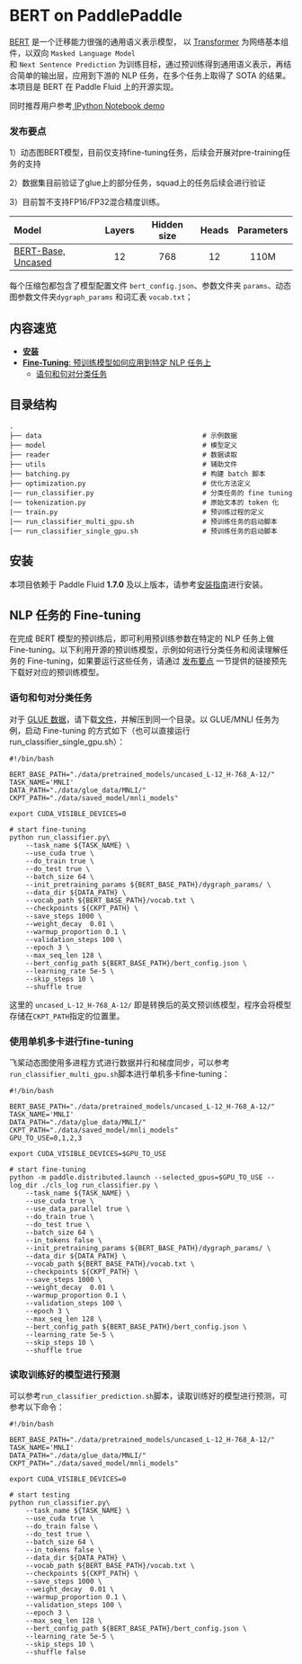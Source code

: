 # BERT on PaddlePaddle

[BERT](https://arxiv.org/abs/1810.04805) 是一个迁移能力很强的通用语义表示模型， 以 [Transformer](https://arxiv.org/abs/1706.03762) 为网络基本组件，以双向 `Masked Language Model`  
和 `Next Sentence Prediction` 为训练目标，通过预训练得到通用语义表示，再结合简单的输出层，应用到下游的 NLP 任务，在多个任务上取得了 SOTA 的结果。本项目是 BERT 在 Paddle Fluid 上的开源实现。

同时推荐用户参考[ IPython Notebook demo](https://aistudio.baidu.com/aistudio/projectDetail/122282)

### 发布要点


1）动态图BERT模型，目前仅支持fine-tuning任务，后续会开展对pre-training任务的支持

2）数据集目前验证了glue上的部分任务，squad上的任务后续会进行验证

3）目前暂不支持FP16/FP32混合精度训练。

| Model | Layers | Hidden size | Heads |Parameters |
| :------| :------: | :------: |:------: |:------: |
| [BERT-Base, Uncased](https://baidu-nlp.bj.bcebos.com/DYGRAPH_models/BERT/data.tar.gz) | 12 | 768 |12 |110M |

每个压缩包都包含了模型配置文件 `bert_config.json`、参数文件夹 `params`、动态图参数文件夹`dygraph_params` 和词汇表 `vocab.txt`；

## 内容速览
- [**安装**](#安装)
- [**Fine-Tuning**: 预训练模型如何应用到特定 NLP 任务上](#nlp-任务的-fine-tuning)
  - [语句和句对分类任务](#语句和句对分类任务)

## 目录结构
```text
.
├── data                                        # 示例数据
├── model                                       # 模型定义
├── reader                                      # 数据读取
├── utils                                       # 辅助文件
├── batching.py                                 # 构建 batch 脚本
├── optimization.py                             # 优化方法定义
|── run_classifier.py                           # 分类任务的 fine tuning
|── tokenization.py                             # 原始文本的 token 化
|── train.py                                    # 预训练过程的定义
|── run_classifier_multi_gpu.sh                 # 预训练任务的启动脚本
|── run_classifier_single_gpu.sh                # 预训练任务的启动脚本
```

## 安装
本项目依赖于 Paddle Fluid **1.7.0** 及以上版本，请参考[安装指南](http://www.paddlepaddle.org/#quick-start)进行安装。

## NLP 任务的 Fine-tuning

在完成 BERT 模型的预训练后，即可利用预训练参数在特定的 NLP 任务上做 Fine-tuning。以下利用开源的预训练模型，示例如何进行分类任务和阅读理解任务的 Fine-tuning，如果要运行这些任务，请通过 [发布要点](#发布要点) 一节提供的链接预先下载好对应的预训练模型。

### 语句和句对分类任务

对于 [GLUE 数据](https://gluebenchmark.com/tasks)，请下载[文件](https://baidu-nlp.bj.bcebos.com/DYGRAPH_models/BERT/data.tar.gz)，并解压到同一个目录。以 GLUE/MNLI 任务为例，启动 Fine-tuning 的方式如下（也可以直接运行run_classifier_single_gpu.sh）：

```shell
#!/bin/bash

BERT_BASE_PATH="./data/pretrained_models/uncased_L-12_H-768_A-12/"
TASK_NAME='MNLI'
DATA_PATH="./data/glue_data/MNLI/"
CKPT_PATH="./data/saved_model/mnli_models"

export CUDA_VISIBLE_DEVICES=0

# start fine-tuning
python run_classifier.py\
    --task_name ${TASK_NAME} \
    --use_cuda true \
    --do_train true \
    --do_test true \
    --batch_size 64 \
    --init_pretraining_params ${BERT_BASE_PATH}/dygraph_params/ \
    --data_dir ${DATA_PATH} \
    --vocab_path ${BERT_BASE_PATH}/vocab.txt \
    --checkpoints ${CKPT_PATH} \
    --save_steps 1000 \
    --weight_decay  0.01 \
    --warmup_proportion 0.1 \
    --validation_steps 100 \
    --epoch 3 \
    --max_seq_len 128 \
    --bert_config_path ${BERT_BASE_PATH}/bert_config.json \
    --learning_rate 5e-5 \
    --skip_steps 10 \
    --shuffle true

```

这里的 `uncased_L-12_H-768_A-12/` 即是转换后的英文预训练模型，程序会将模型存储在`CKPT_PATH`指定的位置里。

### 使用单机多卡进行fine-tuning

飞桨动态图使用多进程方式进行数据并行和梯度同步，可以参考`run_classifier_multi_gpu.sh`脚本进行单机多卡fine-tuning：

```shell
#!/bin/bash

BERT_BASE_PATH="./data/pretrained_models/uncased_L-12_H-768_A-12/"
TASK_NAME='MNLI'
DATA_PATH="./data/glue_data/MNLI/"
CKPT_PATH="./data/saved_model/mnli_models"
GPU_TO_USE=0,1,2,3

export CUDA_VISIBLE_DEVICES=$GPU_TO_USE

# start fine-tuning
python -m paddle.distributed.launch --selected_gpus=$GPU_TO_USE --log_dir ./cls_log run_classifier.py \
    --task_name ${TASK_NAME} \
    --use_cuda true \
    --use_data_parallel true \
    --do_train true \
    --do_test true \
    --batch_size 64 \
    --in_tokens false \
    --init_pretraining_params ${BERT_BASE_PATH}/dygraph_params/ \
    --data_dir ${DATA_PATH} \
    --vocab_path ${BERT_BASE_PATH}/vocab.txt \
    --checkpoints ${CKPT_PATH} \
    --save_steps 1000 \
    --weight_decay  0.01 \
    --warmup_proportion 0.1 \
    --validation_steps 100 \
    --epoch 3 \
    --max_seq_len 128 \
    --bert_config_path ${BERT_BASE_PATH}/bert_config.json \
    --learning_rate 5e-5 \
    --skip_steps 10 \
    --shuffle true
```

### 读取训练好的模型进行预测

可以参考`run_classifier_prediction.sh`脚本，读取训练好的模型进行预测，可参考以下命令：

```shell
#!/bin/bash

BERT_BASE_PATH="./data/pretrained_models/uncased_L-12_H-768_A-12/"
TASK_NAME='MNLI'
DATA_PATH="./data/glue_data/MNLI/"
CKPT_PATH="./data/saved_model/mnli_models"

export CUDA_VISIBLE_DEVICES=0

# start testing
python run_classifier.py\
    --task_name ${TASK_NAME} \
    --use_cuda true \
    --do_train false \
    --do_test true \
    --batch_size 64 \
    --in_tokens false \
    --data_dir ${DATA_PATH} \
    --vocab_path ${BERT_BASE_PATH}/vocab.txt \
    --checkpoints ${CKPT_PATH} \
    --save_steps 1000 \
    --weight_decay  0.01 \
    --warmup_proportion 0.1 \
    --validation_steps 100 \
    --epoch 3 \
    --max_seq_len 128 \
    --bert_config_path ${BERT_BASE_PATH}/bert_config.json \
    --learning_rate 5e-5 \
    --skip_steps 10 \
    --shuffle false
```
